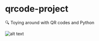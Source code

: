 # qrcode-project
:mag: Toying around with QR codes and Python

![alt text](https://github.com/jduffey/qrcode-project/blob/master/img/macosscreencap.jpg)
